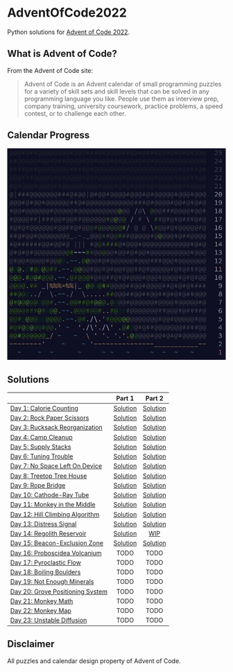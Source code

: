 # AdventOfCode2022

Python solutions for [Advent of Code 2022](https://adventofcode.com/2022/about).

## What is Advent of Code?

From the Advent of Code site:

> Advent of Code is an Advent calendar of small programming puzzles for a variety of skill sets and skill levels that can be solved in any programming language you like. People use them as interview prep, company training, university coursework, practice problems, a speed contest, or to challenge each other.

## Calendar Progress

![An ASCII art calendar image displaying day completion](calendar_image.png)

## Solutions
|  | Part 1 | Part 2 |
| :-- | :-------------: | :-------------: |
| [Day 1: Calorie Counting](/days/01) | [Solution](/days/01/part1.py) | [Solution](/days/01/part2.py) |
| [Day 2: Rock Paper Scissors](/days/02) | [Solution](/days/02/part1.py) | [Solution](/days/02/part2.py) |
| [Day 3: Rucksack Reorganization](/days/03) | [Solution](/days/03/part1.py) | [Solution](/days/03/part2.py) |
| [Day 4: Camp Cleanup](/days/04) | [Solution](/days/04/part1.py) | [Solution](/days/04/part2.py) |
| [Day 5: Supply Stacks](/days/05) | [Solution](/days/05/part1.py) | [Solution](/days/05/part2.py) |
| [Day 6: Tuning Trouble](/days/06) | [Solution](/days/06/part1.py) | [Solution](/days/06/part2.py) |
| [Day 7: No Space Left On Device](/days/07) | [Solution](/days/07/part1.py) | [Solution](/days/07/part2.py) |
| [Day 8: Treetop Tree House](/days/08) | [Solution](/days/08/part1.py) | [Solution](/days/08/part2.py) |
| [Day 9: Rope Bridge](/days/09) | [Solution](/days/09/part1.py) | [Solution](/days/09/part2.py) |
| [Day 10: Cathode-Ray Tube](/days/10) | [Solution](/days/10/part1.py) | [Solution](/days/10/part2.py) |
| [Day 11: Monkey in the Middle](/days/11) | [Solution](/days/11/part1.py) | [Solution](/days/11/part2.py) |
| [Day 12: Hill Climbing Algorithm](/days/12) | [Solution](/days/12/part1.py) | [Solution](/days/12/part2.py) |
| [Day 13: Distress Signal](/days/13) | [Solution](/days/13/part1.py) | [Solution](/days/13/part2.py) |
| [Day 14: Regolith Reservoir](/days/14) | [Solution](/days/14/part1.py) | [WIP](/days/14/part2.py) |
| [Day 15: Beacon-Exclusion Zone](/days/15) | [Solution](/days/15/part1.py) | [Solution](/days/15/part2.py) |
| [Day 16: Proboscidea Volcanium](/days/16) | TODO | TODO |
| [Day 17: Pyroclastic Flow](/days/17) | TODO | TODO |
| [Day 18: Boiling Boulders](/days/18) | TODO | TODO |
| [Day 19: Not Enough Minerals](/days/19) | TODO | TODO |
| [Day 20: Grove Positioning System](/days/20) | TODO | TODO |
| [Day 21: Monkey Math](/days/21) | TODO | TODO |
| [Day 22: Monkey Map](/days/22) | TODO | TODO |
| [Day 23: Unstable Diffusion](/days/23) | TODO | TODO |

## Disclaimer

All puzzles and calendar design property of Advent of Code.
